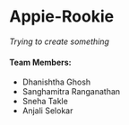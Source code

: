 # Appie-Rookie

*Trying to create something*
#### Team Members:
* Dhanishtha Ghosh
* Sanghamitra Ranganathan
* Sneha Takle
* Anjali Selokar

